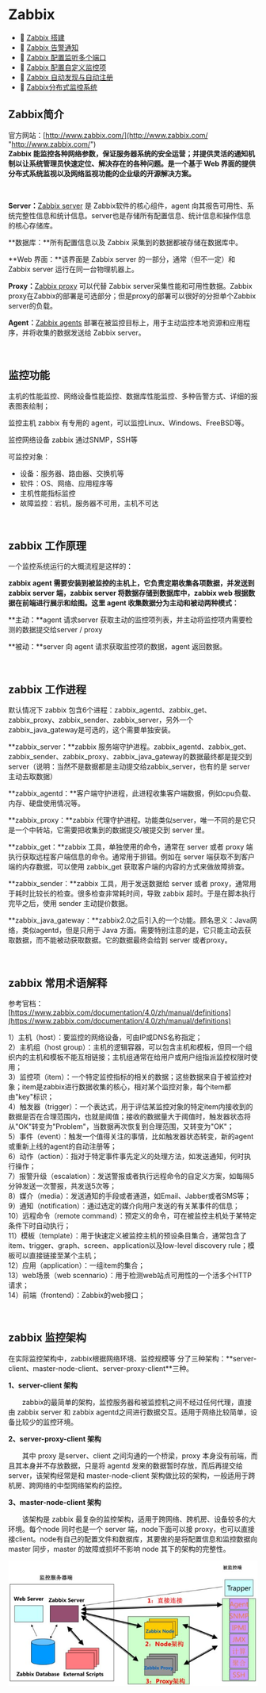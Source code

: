 # Zabbix

* 📄 [Zabbix 搭建](siyuan://blocks/20230610173703-7rgbk3k)
* 📄 [Zabbix 告警通知](siyuan://blocks/20230610173730-javg335)
* 📄 [Zabbix 配置监听多个端口](siyuan://blocks/20230610173744-jrkyzcw)
* 📄 [Zabbix 配置自定义监控项](siyuan://blocks/20230610173751-cgais6f)
* 📄 [Zabbix 自动发现与自动注册](siyuan://blocks/20230610173742-y0szi3q)
* 📄 [Zabbix分布式监控系统](siyuan://blocks/20230610173706-jwtmhi7)

## Zabbix简介

官方网站：[http://www.zabbix.com/](http://www.zabbix.com/ "http://www.zabbix.com/")  
**Zabbix 能监控各种网络参数，保证服务器系统的安全运营；并提供灵活的通知机制以让系统管理员快速定位、解决存在的各种问题。是一个基于 Web 界面的提供分布式系统监视以及网络监视功能的企业级的开源解决方案。**  

‍

**Server：**​[Zabbix server](https://www.zabbix.com/documentation/4.0/zh/manual/concepts/server) 是 Zabbix软件的核心组件，agent 向其报告可用性、系统完整性信息和统计信息。server也是存储所有配置信息、统计信息和操作信息的核心存储库。

**数据库：**所有配置信息以及 Zabbix 采集到的数据都被存储在数据库中。

**Web 界面：**该界面是 Zabbix server 的一部分，通常（但不一定）和 Zabbix server 运行在同一台物理机器上。

**Proxy：**​[Zabbix proxy](https://www.zabbix.com/documentation/4.0/zh/manual/concepts/proxy) 可以代替 Zabbix server采集性能和可用性数据。Zabbix proxy在Zabbix的部署是可选部分；但是proxy的部署可以很好的分担单个Zabbix server的负载。

**Agent：**​[Zabbix agents](https://www.zabbix.com/documentation/4.0/zh/manual/concepts/agent) 部署在被监控目标上，用于主动监控本地资源和应用程序，并将收集的数据发送给 Zabbix server。

‍

## 监控功能

主机的性能监控、网络设备性能监控、数据库性能监控、多种告警方式、详细的报表图表绘制；

监控主机 zabbix 有专用的 agent，可以监控Linux、Windows、FreeBSD等。

监控网络设备 zabbix 通过SNMP，SSH等

可监控对象：

* 设备：服务器、路由器、交换机等
* 软件：OS、网络、应用程序等
* 主机性能指标监控
* 故障监控：宕机，服务器不可用，主机不可达

‍

## zabbix 工作原理

一个监控系统运行的大概流程是这样的：

**zabbix agent  需要安装到被监控的主机上，它负责定期收集各项数据，并发送到 zabbix server 端，zabbix server  将数据存储到数据库中，zabbix web 根据数据在前端进行展示和绘图。这里 agent 收集数据分为主动和被动两种模式：**

**主动：**agent 请求server 获取主动的监控项列表，并主动将监控项内需要检测的数据提交给server / proxy

**被动：**server 向 agent 请求获取监控项的数据，agent 返回数据。

‍

## zabbix 工作进程

默认情况下 zabbix 包含6个进程：zabbix_agentd、zabbix_get、zabbix_proxy、zabbix_sender、zabbix_server，另外一个zabbix_java_gateway是可选的，这个需要单独安装。

**zabbix_server：**zabbix  服务端守护进程。zabbix_agentd、zabbix_get、zabbix_sender、zabbix_proxy、zabbix_java_gateway的数据最终都是提交到server（说明：当然不是数据都是主动提交给zabbix_server，也有的是  server 主动去取数据）

**zabbix_agentd：**客户端守护进程，此进程收集客户端数据，例如cpu负载、内存、硬盘使用情况等。

**zabbix_proxy：**zabbix 代理守护进程。功能类似server，唯一不同的是它只是一个中转站，它需要把收集到的数据提交/被提交到 server 里。

**zabbix_get：**zabbix 工具，单独使用的命令，通常在 server 或者 proxy 端执行获取远程客户端信息的命令。通常用于排错。例如在 server 端获取不到客户端的内存数据，可以使用 zabbix_get 获取客户端的内容的方式来做故障排查。

**zabbix_sender：**zabbix 工具，用于发送数据给 server 或者 proxy，通常用于耗时比较长的检查。很多检查非常耗时间，导致 zabbix 超时。于是在脚本执行完毕之后，使用 sender 主动提价数据。

**zabbix_java_gateway：**zabbix2.0之后引入的一个功能。顾名思义：Java网络，类似agentd，但是只用于 Java 方面。需要特别注意的是，它只能主动去获取数据，而不能被动获取数据。它的数据最终会给到 server 或者proxy。

‍

## zabbix 常用术语解释

参考官档：[https://www.zabbix.com/documentation/4.0/zh/manual/definitions](https://www.zabbix.com/documentation/4.0/zh/manual/definitions)

1）主机（host）：要监控的网络设备，可由IP或DNS名称指定；  
2）主机组（host group）：主机的逻辑容器，可以包含主机和模板，但同一个组织内的主机和模板不能互相链接；主机组通常在给用户或用户组指派监控权限时使用；  
3）监控项（item）：一个特定监控指标的相关的数据；这些数据来自于被监控对象；item是zabbix进行数据收集的核心，相对某个监控对象，每个item都由"key"标识；  
4）触发器（trigger）：一个表达式，用于评估某监控对象的特定item内接收到的数据是否在合理范围内，也就是阈值；接收的数据量大于阈值时，触发器状态将从"OK"转变为"Problem"，当数据再次恢复到合理范围，又转变为"OK"；  
5）事件（event）：触发一个值得关注的事情，比如触发器状态转变，新的agent或重新上线的agent的自动注册等；  
6）动作（action）：指对于特定事件事先定义的处理方法，如发送通知，何时执行操作；  
7）报警升级（escalation）：发送警报或者执行远程命令的自定义方案，如每隔5分钟发送一次警报，共发送5次等；  
8）媒介（media）：发送通知的手段或者通道，如Email、Jabber或者SMS等；  
9）通知（notification）：通过选定的媒介向用户发送的有关某事件的信息；  
10）远程命令（remote command）：预定义的命令，可在被监控主机处于某特定条件下时自动执行；  
11）模板（template）：用于快速定义被监控主机的预设条目集合，通常包含了item、trigger、graph、screen、application以及low-level discovery rule；模板可以直接链接至某个主机；  
12）应用（application）：一组item的集合；  
13）web场景（web scennario）：用于检测web站点可用性的一个活多个HTTP请求；  
14）前端（frontend）：Zabbix的web接口；

‍

## zabbix 监控架构

在实际监控架构中，zabbix根据网络环境、监控规模等 分了三种架构：**server-client、master-node-client、server-proxy-client ​**三种。

**1、server-client 架构**

　　zabbix的最简单的架构，监控服务器和被监控机之间不经过任何代理，直接由 zabbix server 和 zabbix agentd之间进行数据交互。适用于网络比较简单，设备比较少的监控环境。

**2、server-proxy-client 架构**

　　其中 proxy 是server、client 之间沟通的一个桥梁，proxy 本身没有前端，而且其本身并不存放数据，只是将  agentd 发来的数据暂时存放，而后再提交给server，该架构经常是和 master-node-client  架构做比较的架构，一般适用于跨机房、跨网络的中型网络架构的监控。

**3、master-node-client 架构**

　　该架构是 zabbix 最复杂的监控架构，适用于跨网络、跨机房、设备较多的大环境。每个node 同时也是一个 server  端，node下面可以接 proxy，也可以直接接client。node有自己的配置文件和数据库，其要做的是将配置信息和监控数据向 master  同步，master 的故障或损坏不影响 node 其下的架构的完整性。

​![](assets/net-img-1210730-20190509123042995-444551551-20230728100541-x8y7i3x.png)​
